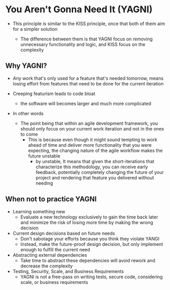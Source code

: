 # You Aren't Gonna Need It (YAGNI)

- This principle is similar to the KISS principle, once that both of them aim for a simpler solution

  - The difference between them is that YAGNI focus on removing unnecessary functionality and logic, and KISS focus on the complexity

## Why YAGNI?

- Any work that's only used for a feature that's needed tomorrow, means losing effort from features that need to be done for the current iteration
- Creeping featurism leads to code bloat

  - the software will becomes larger and much more complicated

- In other words
  - The point being that within an agile development framework, you should only focus on your current work iteration and not in the ones to come
    - This is because even though it might sound tempting to work ahead of time and deliver more functionality that you were expecting, the changing nature of the agile workflow makes the future unstable
      - by unstable, It means that given the short-iterations that characterize this methodology, you can receive early feedback, potentially completely changing the future of your project and rendering that feature you delivered without needing

## When not to practice YAGNI

- Learning something new
  - Evaluate a new technology exclusively to gain the time back later and minimize the risk of losing more time by making the wrong decision
- Current design decisions based on future needs
  - Don't sabotage your efforts because you think they violate YANGI
  - Instead, make the future-proof design decision, but only implement enough to fulfill the current need
- Abstracting external dependencies
  - Take time to abstract these dependencies will avoid rework and decrease the complexity
- Testing, Security, Scale, and Business Requirements
  - YAGNI is not a free-pass on writing tests, secure code, considering scale, or business requirements
